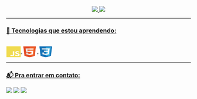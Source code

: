 

<div align="center">
  <a href="https://github.com/daiisantos">
  <img height="180em" src="https://github-readme-stats.vercel.app/api?username=daiisantos&show_icons=true&theme=tokyonight&include_all_commits=true&count_private=true"/>
  <img height="180em" src="https://github-readme-stats.vercel.app/api/top-langs/?username=daiisantos&layout=compact&langs_count=6&theme=tokyonight"/>
</div>

---

### 🚀 Tecnologias que estou aprendendo:
<div style="display: inline_block"><br>
  <img align="center" alt="JavaScript" height="30" width="40" src="https://raw.githubusercontent.com/devicons/devicon/master/icons/javascript/javascript-plain.svg">
  <img align="center" alt="HTML5" height="30" width="40" src="https://raw.githubusercontent.com/devicons/devicon/master/icons/html5/html5-original.svg">
  <img align="center" alt="CSS3" height="30" width="40" src="https://raw.githubusercontent.com/devicons/devicon/master/icons/css3/css3-original.svg">
</div>

---

### 📬 Pra entrar em contato:

<div> 
  <a href="https://instagram.com/____daiiane____" target="_blank"><img src="https://img.shields.io/badge/-Instagram-%23E4405F?style=for-the-badge&logo=instagram&logoColor=white"></a>
  <a href="mailto:daianesantos2k@gmail.com"><img src="https://img.shields.io/badge/-Gmail-%23333?style=for-the-badge&logo=gmail&logoColor=white"></a>
  <a href="https://www.linkedin.com/in/daiane-santos-de-oliveira-512050359/" target="_blank"><img src="https://img.shields.io/badge/-LinkedIn-%230077B5?style=for-the-badge&logo=linkedin&logoColor=white"></a>
</div>
